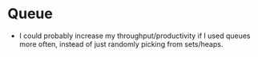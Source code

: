 # Queue
- I could probably increase my throughput/productivity if I used queues more often, instead of just randomly picking from sets/heaps.

